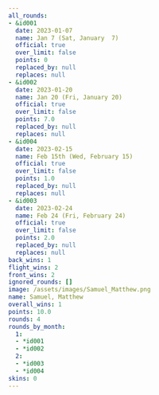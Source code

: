 ```yaml
---
all_rounds:
- &id001
  date: 2023-01-07
  name: Jan 7 (Sat, January  7)
  official: true
  over_limit: false
  points: 0
  replaced_by: null
  replaces: null
- &id002
  date: 2023-01-20
  name: Jan 20 (Fri, January 20)
  official: true
  over_limit: false
  points: 7.0
  replaced_by: null
  replaces: null
- &id004
  date: 2023-02-15
  name: Feb 15th (Wed, February 15)
  official: true
  over_limit: false
  points: 1.0
  replaced_by: null
  replaces: null
- &id003
  date: 2023-02-24
  name: Feb 24 (Fri, February 24)
  official: true
  over_limit: false
  points: 2.0
  replaced_by: null
  replaces: null
back_wins: 1
flight_wins: 2
front_wins: 2
ignored_rounds: []
image: /assets/images/Samuel_Matthew.png
name: Samuel, Matthew
overall_wins: 1
points: 10.0
rounds: 4
rounds_by_month:
  1:
  - *id001
  - *id002
  2:
  - *id003
  - *id004
skins: 0
---
```


